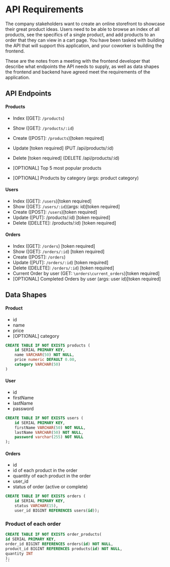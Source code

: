 # API Requirements
The company stakeholders want to create an online storefront to showcase their great product ideas. Users need to be able to browse an index of all products, see the specifics of a single product, and add products to an order that they can view in a cart page. You have been tasked with building the API that will support this application, and your coworker is building the frontend.

These are the notes from a meeting with the frontend developer that describe what endpoints the API needs to supply, as well as data shapes the frontend and backend have agreed meet the requirements of the application. 

## API Endpoints
#### Products
- Index ([GET]: `/products`)
- Show ([GET]: `/products/:id`)
- Create ([POST]: `/products`)[token required]
- Update [token required] (PUT /api/products/:id)
- Delete [token required] (DELETE /api/products/:id) 

- [OPTIONAL] Top 5 most popular products 
- [OPTIONAL] Products by category (args: product category)

#### Users
- Index ([GET]: `/users`)[token required]
- Show ([GET]: `/users/:id`)(args: id)[token required]
- Create ([POST]: `/users`)[token required]
- Update ([PUT]: /products/:id) [token required]
- Delete ([DELETE]: /products/:id) [token required]

#### Orders
- Index ([GET]: `/orders`) [token required]
- Show ([GET]: `/orders/:id`) [token required]
- Create ([POST]: `/orders`)
- Update ([PUT]: `/orders/:id`) [token required]
- Delete ([DELETE]: `/orders/:id`) [token required]
- Current Order by user (GET: `\orders\current_orders`)[token required]
- [OPTIONAL] Completed Orders by user (args: user id)[token required]

## Data Shapes
#### Product
-  id
- name
- price
- [OPTIONAL] category

```sql
CREATE TABLE IF NOT EXISTS products (
    id SERIAL PRIMARY KEY,
    name VARCHAR(50) NOT NULL,
    price numeric DEFAULT 0.00,
    category VARCHAR(50)
)
```

#### User
- id
- firstName
- lastName
- password

```sql
CREATE TABLE IF NOT EXISTS users (
    id SERIAL PRIMARY KEY,
    firstName VARCHAR(50) NOT NULL,
    lastName VARCHAR(50) NOT NULL,
    password varchar(255) NOT NULL
);
```
#### Orders
- id
- id of each product in the order
- quantity of each product in the order
- user_id
- status of order (active or complete)

```sql
CREATE TABLE IF NOT EXISTS orders (
    id SERIAL PRIMARY KEY,
    status VARCHAR(15),
    user_id BIGINT REFERENCES users(id));
```

### Product of each order
```sql
CREATE TABLE IF NOT EXISTS order_products(
id SERIAL PRIMARY KEY,
order_id BIGINT REFERENCES orders(id) NOT NULL,
product_id BIGINT REFERENCES products(id) NOT NULL,
quantity INT
);
``
